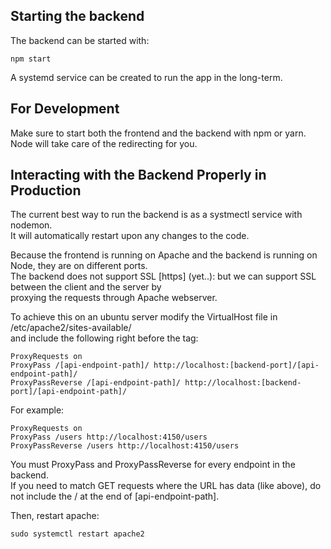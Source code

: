 ## Starting the backend
The backend can be started with: 
```
npm start
```
A systemd service can be created to run the app in the long-term.

## For Development
Make sure to start both the frontend and the backend with npm or yarn.
Node will take care of the redirecting for you.

## Interacting with the Backend Properly in Production
The current best way to run the backend is as a systmectl service with nodemon. \
It will automatically restart upon any changes to the code.

Because the frontend is running on Apache and the backend is running on Node, they are on different ports. \
The backend does not support SSL [https] (yet..): but we can support SSL between the client and the server by \
proxying the requests through Apache webserver. 

To achieve this on an ubuntu server modify the VirtualHost file in /etc/apache2/sites-available/ \
and include the following right before the </VirtualHost> tag:
```
ProxyRequests on
ProxyPass /[api-endpoint-path]/ http://localhost:[backend-port]/[api-endpoint-path]/
ProxyPassReverse /[api-endpoint-path]/ http://localhost:[backend-port]/[api-endpoint-path]/
```
For example:
```
ProxyRequests on
ProxyPass /users http://localhost:4150/users
ProxyPassReverse /users http://localhost:4150/users
```
You must ProxyPass and ProxyPassReverse for every endpoint in the backend. \
If you need to match GET requests where the URL has data (like above), do not include the / at the end of [api-endpoint-path].

Then, restart apache:
```
sudo systemctl restart apache2
```
